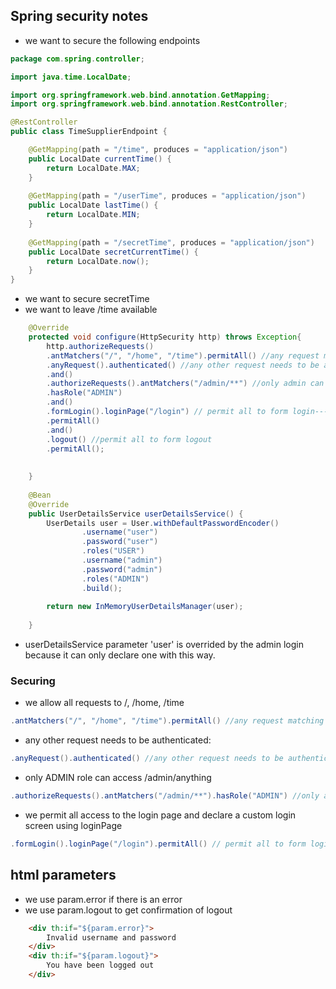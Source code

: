 ## Spring security notes

- we want to secure the following endpoints
```java
package com.spring.controller;

import java.time.LocalDate;

import org.springframework.web.bind.annotation.GetMapping;
import org.springframework.web.bind.annotation.RestController;

@RestController
public class TimeSupplierEndpoint {

	@GetMapping(path = "/time", produces = "application/json")
	public LocalDate currentTime() {
		return LocalDate.MAX;
	}
	
	@GetMapping(path = "/userTime", produces = "application/json")
	public LocalDate lastTime() {
		return LocalDate.MIN;
	}
	
	@GetMapping(path = "/secretTime", produces = "application/json")
	public LocalDate secretCurrentTime() {
		return LocalDate.now();
	}
}
```
- we want to secure secretTime
- we want to leave /time available

```java
	@Override
	protected void configure(HttpSecurity http) throws Exception{
		http.authorizeRequests()
		.antMatchers("/", "/home", "/time").permitAll() //any request matching /, /home, /time can be accessed by anyone
		.anyRequest().authenticated() //any other request needs to be authenticated
		.and()
		.authorizeRequests().antMatchers("/admin/**") //only admin can access /admin/anything
		.hasRole("ADMIN")
		.and()
		.formLogin().loginPage("/login") // permit all to form login--- we use loginPage to use custom page
		.permitAll()
		.and()
		.logout() //permit all to form logout
		.permitAll();
		
		
	}
	
	@Bean
	@Override
	public UserDetailsService userDetailsService() {
		UserDetails user = User.withDefaultPasswordEncoder()
				.username("user")
				.password("user")
				.roles("USER")
				.username("admin")
				.password("admin")
				.roles("ADMIN")
				.build();
		
		return new InMemoryUserDetailsManager(user);
		
	}
```

- userDetailsService parameter 'user' is overrided by the admin login because it can only declare one with this way.

### Securing
- we allow all requests to /, /home, /time
``` java
.antMatchers("/", "/home", "/time").permitAll() //any request matching /, /home, /time can be accessed by anyone
```
- any other request needs to be authenticated:
```java
.anyRequest().authenticated() //any other request needs to be authenticated
```
- only ADMIN role can access /admin/anything
```java
.authorizeRequests().antMatchers("/admin/**").hasRole("ADMIN") //only admin can access /admin/anything
```
- we permit all access to the login page and declare a custom login screen using loginPage
```java
.formLogin().loginPage("/login").permitAll() // permit all to form login--- we use loginPage to use custom page
```

## html parameters
- we use param.error if there is an error
- we use param.logout to get confirmation of logout
```html
	<div th:if="${param.error}">
		Invalid username and password
	</div>
	<div th:if="${param.logout}">
		You have been logged out
	</div>
```